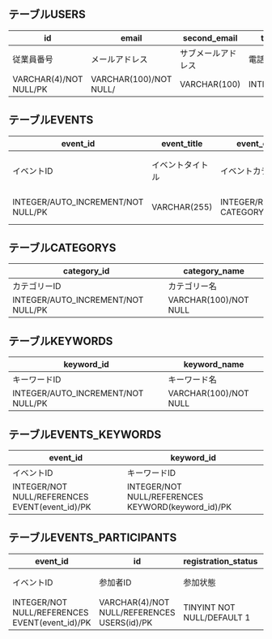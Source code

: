 ## テーブルUSERS
| id | email | second_email | tel | password | l_name | f_name | l_name_furi | f_name_furi | birthday |
| ---- | ---- | ---- | ---- | ---- | ---- | ---- | ---- | ---- | ---- |
| 従業員番号 | メールアドレス | サブメールアドレス | 電話番号 | パスワード | 姓 | 名 | 姓のフリガナ | 名のフリガナ | 生年月日 |
| VARCHAR(4)/NOT NULL/PK | VARCHAR(100)/NOT NULL/ | VARCHAR(100) | INTEGER | VARCHAR(20)/NOT NULL/ | VARCHAR(20)/NOT NULL/ | VARCHAR(20)/NOT NULL/ | VARCHAR(20)/NOT NULL/ | VARCHAR(20)/NOT NULL/ | DATE |

## テーブルEVENTS
| event_id | event_title | event_category | event_datetime | deadline | location | max_participants | current_participants | creator | description | content | image | is_draft |
| ---- | ---- | ---- | ---- | ---- | ---- | ---- | ---- | ---- | ---- | ---- | ---- | --- |
| イベントID | イベントタイトル | イベントカテゴリ | イベント日時 | 申し込み締め切り日 | 場所 | 最大人数 | 現在人数 | 作成者id | 概要文字列 | 内容文字列 | 画像URL | 下書きフラグ(0=作成完了、1=下書き中) |
| INTEGER/AUTO_INCREMENT/NOT NULL/PK | VARCHAR(255) | INTEGER/REFERENCES CATEGORY(category_id) | DATETIME | DATETIME | VARCHAR(255) | INTEGER | INTEGER/DEFAULT 0 | VARCHAR(4)/NOT NULL/REFERENCES USERS(id) | VARCHAR(200) | VARCHAR(200) | VARCHAR(200) | TINYINT/NOT NULL/DEFAULT 1 |

## テーブルCATEGORYS
| category_id | category_name |
| ---- | ---- |
| カテゴリーID | カテゴリー名 |
| INTEGER/AUTO_INCREMENT/NOT NULL/PK | VARCHAR(100)/NOT NULL |

## テーブルKEYWORDS
| keyword_id | keyword_name |
| ---- | ---- |
| キーワードID | キーワード名 |
| INTEGER/AUTO_INCREMENT/NOT NULL/PK | VARCHAR(100)/NOT NULL |

## テーブルEVENTS_KEYWORDS
| event_id | keyword_id |
| ---- | ---- |
| イベントID | キーワードID |
| INTEGER/NOT NULL/REFERENCES EVENT(event_id)/PK | INTEGER/NOT NULL/REFERENCES KEYWORD(keyword_id)/PK |

## テーブルEVENTS_PARTICIPANTS
| event_id | id | registration_status | registered_at | canncelled_at
| ---- | ---- | ---- | ---- | ---- | 
| イベントID | 参加者ID | 参加状態 | 参加登録日時 | キャンセル日時
| INTEGER/NOT NULL/REFERENCES EVENT(event_id)/PK | VARCHAR(4)/NOT NULL/REFERENCES USERS(id)/PK | TINYINT	NOT NULL/DEFAULT 1 | DATETIME	DEFAULT CURRENT_TIMESTAMP | 	DATETIME	NULL
